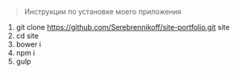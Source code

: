 > Инструкции по установке моего приложения

1. git clone https://github.com/Serebrennikoff/site-portfolio.git site
2. cd site
3. bower i
4. npm i
5. gulp
